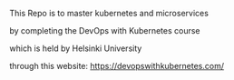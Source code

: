 This Repo is to master kubernetes and microservices

by completing the DevOps with Kubernetes course 

which is held by Helsinki University 

through this website: https://devopswithkubernetes.com/
